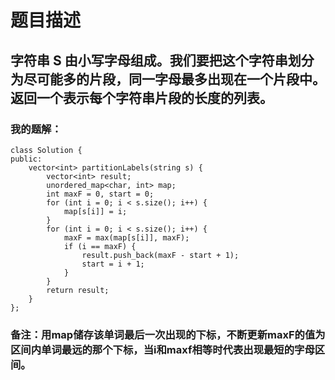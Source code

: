 # 题目描述
## 字符串 S 由小写字母组成。我们要把这个字符串划分为尽可能多的片段，同一字母最多出现在一个片段中。返回一个表示每个字符串片段的长度的列表。
### 我的题解：
```
class Solution {
public:
    vector<int> partitionLabels(string s) {
        vector<int> result;
        unordered_map<char, int> map;
        int maxF = 0, start = 0;
        for (int i = 0; i < s.size(); i++) {
            map[s[i]] = i;
        }
        for (int i = 0; i < s.size(); i++) {
            maxF = max(map[s[i]], maxF);
            if (i == maxF) {
                result.push_back(maxF - start + 1);
                start = i + 1;
            }
        }
        return result;
    }
};
```
### **备注**：用map储存该单词最后一次出现的下标，不断更新maxF的值为区间内单词最远的那个下标，当i和maxf相等时代表出现最短的字母区间。